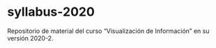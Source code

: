 # syllabus-2020
Repositorio de material del curso “Visualización de Información” en su versión 2020-2.

